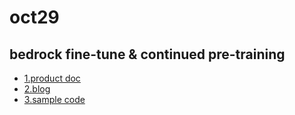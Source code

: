 # oct29

## bedrock fine-tune & continued pre-training

- [1.product doc](https://docs.aws.amazon.com/bedrock/latest/userguide/custom-models.html)
- [2.blog](https://aws.amazon.com/blogs/aws/customize-models-in-amazon-bedrock-with-your-own-data-using-fine-tuning-and-continued-pre-training/)
- [3.sample code](https://github.com/aws-samples/amazon-bedrock-workshop/tree/main/03_Model_customization)
